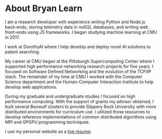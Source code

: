 # About Bryan Learn

I am a research developer with experience writing Python and Node.js back-ends, storing telemetry data in noSQL databases, and writing web front-ends using JS frameworks. I began studying machine learning at CMU in 2017.

I work at DorothyAI where I help develop and deploy novel AI solutions to patent searching.

My career at CMU began at the Pittsburgh Supercomputing Center where I supported high performance networking research projects for five years. I focused on Software Defined Networking and the evolution of the TCP/IP stack. The remainder of my time at CMU I worked with the Computer Science department and the Human-Computer Interaction Institute to help develop web applications.

During my graduate and undergraduate studies I focused on high performance computing. With the support of grants my advisor obtained, I built several Beowulf clusters to provide Slippery Rock University with more distributed environments for curriculum use. I utilized those resources to develop reference implementations of common distributed algorithms using MPI and GPGPU programming techniques.

I use my personal website as a [live resume](https://www.bryanlearn.com/).
